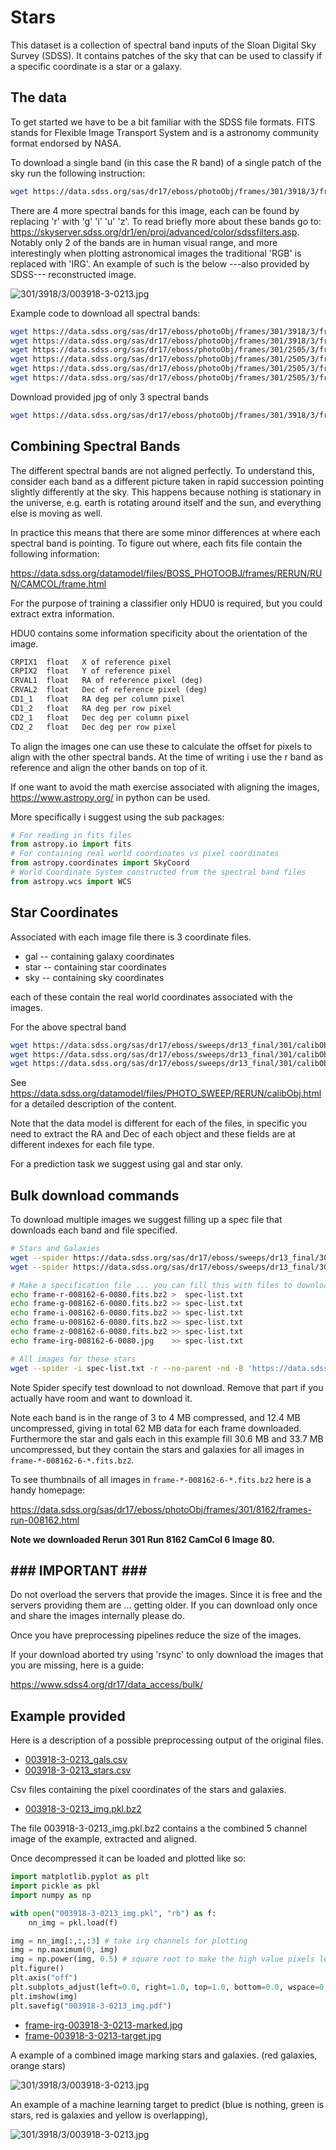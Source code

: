 # Stars

This dataset is a collection of spectral band inputs of the Sloan Digital Sky Survey (SDSS).
It contains patches of the sky that can be used to classify if a specific coordinate is a star or a galaxy.

## The data

To get started we have to be a bit familiar with the SDSS file formats.
FITS stands for Flexible Image Transport System and is a astronomy community format endorsed by NASA.

To download a single band (in this case the R band) of a single patch of the sky run the following instruction:

``` bash
wget https://data.sdss.org/sas/dr17/eboss/photoObj/frames/301/3918/3/frame-r-003918-3-0213.fits.bz2
```

There are 4 more spectral bands for this image, each can be found by replacing 'r' with 'g' 'i' 'u' 'z'. To read briefly more about these bands go to: <https://skyserver.sdss.org/dr1/en/proj/advanced/color/sdssfilters.asp>. Notably only 2 of the bands are in human visual range, and more interestingly when plotting astronomical images the traditional 'RGB' is replaced with 'IRG'. An example of such is the below ---also provided by SDSS--- reconstructed image.

![301/3918/3/003918-3-0213.jpg](./frame-irg-003918-3-0213.jpg)

Example code to download all spectral bands:

``` bash
wget https://data.sdss.org/sas/dr17/eboss/photoObj/frames/301/3918/3/frame-irg-003918-3-0213.jpg
wget https://data.sdss.org/sas/dr17/eboss/photoObj/frames/301/3918/3/frame-r-003918-3-0213.fits.bz2
wget https://data.sdss.org/sas/dr17/eboss/photoObj/frames/301/2505/3/frame-g-003918-3-0213.fits.bz2
wget https://data.sdss.org/sas/dr17/eboss/photoObj/frames/301/2505/3/frame-i-003918-3-0213.fits.bz2
wget https://data.sdss.org/sas/dr17/eboss/photoObj/frames/301/2505/3/frame-u-003918-3-0213.fits.bz2
wget https://data.sdss.org/sas/dr17/eboss/photoObj/frames/301/2505/3/frame-z-003918-3-0213.fits.bz2
```

Download provided jpg of only 3 spectral bands

``` bash
wget https://data.sdss.org/sas/dr17/eboss/photoObj/frames/301/3918/3/frame-irg-003918-3-0213.jpg
```

## Combining Spectral Bands

The different spectral bands are not aligned perfectly.
To understand this, consider each band as a different picture taken in rapid succession pointing slightly differently at the sky.
This happens because nothing is stationary in the universe, e.g. earth is rotating around itself and the sun, and everything else is moving as well.

In practice this means that there are some minor differences at where each spectral band is pointing.
To figure out where, each fits file contain the following information:

<https://data.sdss.org/datamodel/files/BOSS_PHOTOOBJ/frames/RERUN/RUN/CAMCOL/frame.html>

For the purpose of training a classifier only HDU0 is required, but you could extract extra information.

HDU0 contains some information specificity about the orientation of the image.

``` txt
CRPIX1  float   X of reference pixel
CRPIX2  float   Y of reference pixel
CRVAL1  float   RA of reference pixel (deg)
CRVAL2  float   Dec of reference pixel (deg)
CD1_1   float   RA deg per column pixel
CD1_2   float   RA deg per row pixel
CD2_1   float   Dec deg per column pixel
CD2_2   float   Dec deg per row pixel
```

To align the images one can use these to calculate the offset for pixels to align with the other spectral bands. At the time of writing i use the r band as reference and align the other bands on top of it.

If one want to avoid the math exercise associated with aligning the images, <https://www.astropy.org/> in python can be used.

More specifically i suggest using the sub packages:

``` python
# For reading in fits files
from astropy.io import fits
# For containing real world coordinates vs pixel coordinates
from astropy.coordinates import SkyCoord
# World Coordinate System constructed from the spectral band files
from astropy.wcs import WCS 
```

## Star Coordinates

Associated with each image file there is 3 coordinate files.

- gal -- containing galaxy coordinates
- star -- containing star coordinates
- sky -- containing sky coordinates

each of these contain the real world coordinates associated with the images.

For the above spectral band

``` bash
wget https://data.sdss.org/sas/dr17/eboss/sweeps/dr13_final/301/calibObj-003918-3-gal.fits.gz
wget https://data.sdss.org/sas/dr17/eboss/sweeps/dr13_final/301/calibObj-003918-3-star.fits.gz
wget https://data.sdss.org/sas/dr17/eboss/sweeps/dr13_final/301/calibObj-003918-3-sky.fits.gz
```

See <https://data.sdss.org/datamodel/files/PHOTO_SWEEP/RERUN/calibObj.html> for a detailed description of the content.

Note that the data model is different for each of the files, in specific you need to extract the RA and Dec of each object and these fields are at different indexes for each file type.

For a prediction task we suggest using gal and star only.

## Bulk download commands

To download multiple images we suggest filling up a spec file that downloads each band and file specified.

``` bash
# Stars and Galaxies
wget --spider https://data.sdss.org/sas/dr17/eboss/sweeps/dr13_final/301/calibObj-008162-6-gal.fits.gz
wget --spider https://data.sdss.org/sas/dr17/eboss/sweeps/dr13_final/301/calibObj-008162-6-star.fits.gz

# Make a specification file ... you can fill this with files to download.
echo frame-r-008162-6-0080.fits.bz2 >  spec-list.txt 
echo frame-g-008162-6-0080.fits.bz2 >> spec-list.txt
echo frame-i-008162-6-0080.fits.bz2 >> spec-list.txt
echo frame-u-008162-6-0080.fits.bz2 >> spec-list.txt
echo frame-z-008162-6-0080.fits.bz2 >> spec-list.txt
echo frame-irg-008162-6-0080.jpg    >> spec-list.txt

# All images for these stars
wget --spider -i spec-list.txt -r --no-parent -nd -B 'https://data.sdss.org/sas/dr17/eboss/photoObj/frames/301/8162/6/'
```

Note Spider specify test download to not download. Remove that part if you actually have room and want to download it.

Note each band is in the range of 3 to 4 MB compressed, and 12.4 MB uncompressed, giving in total 62 MB data for each frame downloaded.
Furthermore the star and gals each in this example fill 30.6 MB and 33.7 MB uncompressed, but they contain the stars and galaxies for all images in ```frame-*-008162-6-*.fits.bz2```.

To see thumbnails of all images in ```frame-*-008162-6-*.fits.bz2``` here is a handy homepage:

<https://data.sdss.org/sas/dr17/eboss/photoObj/frames/301/8162/frames-run-008162.html>

**Note we downloaded Rerun 301 Run 8162 CamCol 6 Image 80.**

## **### IMPORTANT ###**

Do not overload the servers that provide the images. Since it is free and the servers providing them are ... getting older.
If you can download only once and share the images internally please do.

Once you have preprocessing pipelines reduce the size of the images.

If your download aborted try using 'rsync' to only download the images that you are missing, here is a guide:

<https://www.sdss4.org/dr17/data_access/bulk/>

## Example provided

Here is a description of a possible preprocessing output of the original files.

- [003918-3-0213_gals.csv](./003918-3-0213_gals.csv)
- [003918-3-0213_stars.csv](./003918-3-0213_stars.csv)

Csv files containing the pixel coordinates of the stars and galaxies.

- [003918-3-0213_img.pkl.bz2](./003918-3-0213_img.pkl.bz2)

The file 003918-3-0213_img.pkl.bz2 contains a the combined 5 channel image of the example, extracted and aligned.

Once decompressed it can be loaded and plotted like so:

```python
import matplotlib.pyplot as plt
import pickle as pkl
import numpy as np

with open("003918-3-0213_img.pkl", "rb") as f:
    nn_img = pkl.load(f) 

img = nn_img[:,:,:3] # take irg channels for plotting
img = np.maximum(0, img)
img = np.power(img, 0.5) # square root to make the high value pixels less dominant
plt.figure()
plt.axis("off")
plt.subplots_adjust(left=0.0, right=1.0, top=1.0, bottom=0.0, wspace=0.0, hspace=0.0)
plt.imshow(img)
plt.savefig("003918-3-0213_img.pdf")
```

- [frame-irg-003918-3-0213-marked.jpg](./frame-irg-003918-3-0213-marked.jpg)
- [frame-003918-3-0213-target.jpg](./frame-003918-3-0213-target.jpg)

A example of a combined image marking stars and galaxies. (red galaxies, orange stars)

![301/3918/3/003918-3-0213.jpg](./frame-irg-003918-3-0213-marked.jpg)

An example of a machine learning target to predict (blue is nothing, green is stars, red is galaxies and yellow is overlapping),

![301/3918/3/003918-3-0213.jpg](./frame-003918-3-0213-target.jpg)
